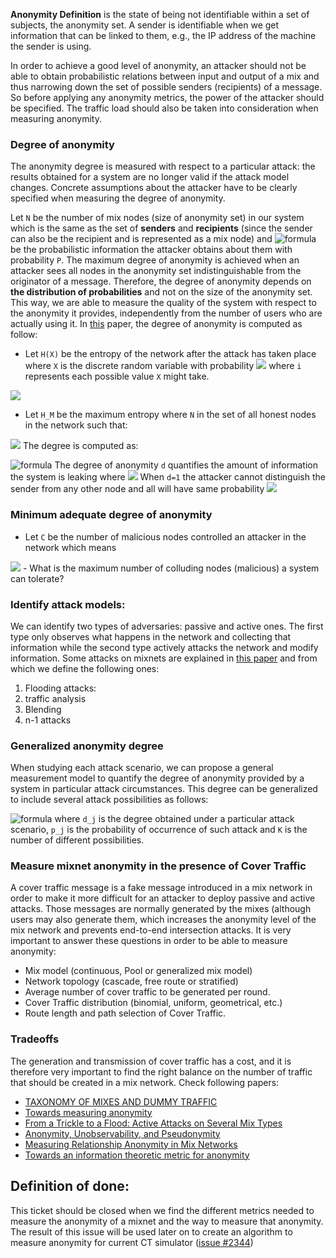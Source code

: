 
**Anonymity Definition** is the state of being not identifiable within a set of subjects, the anonymity set. A sender is identifiable when we get information that can be linked to them, e.g., the IP address of the machine the sender is using.

In order to achieve a good level of anonymity, an attacker should not be able to obtain probabilistic relations between input and output of a mix and thus narrowing down the set of possible senders (recipients) of a message. So before applying any anonymity metrics, the power of the attacker should be specified. The traffic load should also be taken into consideration when measuring anonymity.

### Degree of anonymity
The anonymity degree is measured with respect to a particular attack: the results obtained for a system are no longer valid if the attack model changes. Concrete assumptions about the attacker have to be clearly specified when measuring the degree of anonymity. 

Let `N` be the number of mix nodes (size of anonymity set) in our system which is the same as the set of **senders** and **recipients** (since the sender can also be the recipient and is represented as a mix node) and ![formula](https://render.githubusercontent.com/render/math?math=\gamma) be the probabilistic information the attacker obtains about them with probability `P`.
The maximum degree of anonymity is achieved when an attacker sees all nodes in the anonymity set indistinguishable from the originator of a message. Therefore, the degree of anonymity depends on **the distribution of probabilities** and not on the size of the anonymity set. This way, we are able to measure the quality of the system with respect to the anonymity it provides, independently from the number of users who are actually using it. 
In [this](https://www.esat.kuleuven.be/cosic/publications/article-89.pdf) paper, the degree of anonymity is computed as follow:

- Let `H(X)` be the entropy of the network after the attack has taken place where `X` is the discrete random variable with probability <img src="https://render.githubusercontent.com/render/math?math=p_i=P_r(X=i)">  where `i` represents each possible value `X` might take. 
<img src="https://render.githubusercontent.com/render/math?math=H(X)=-\sum_{i=1}^{N}p_ilog_2(p_i)"> 

- Let `H_M` be the maximum entropy where `N` in the set of all honest nodes in the network such that:
<img src="https://render.githubusercontent.com/render/math?math=H_M=log_2(N)">
The degree is computed as:  

![formula](https://render.githubusercontent.com/render/math?math=d=1-\frac{H_M-H(X)}{H_M}=\frac{H(X)}{H_M})
The degree of anonymity `d`  quantifies the amount of information the system is leaking where 
<img src="https://render.githubusercontent.com/render/math?math=0\leq d\leq 1">
When `d=1` the attacker cannot distinguish the sender from any other node and all will have same probability <img src="https://render.githubusercontent.com/render/math?math=p_i=\frac{1}{N}">

### Minimum adequate degree of anonymity
- Let `C` be the number of malicious nodes controlled an attacker in the network which means 
<img src="https://render.githubusercontent.com/render/math?math=H_M=log_2(N-C)">
- What is the maximum number of colluding nodes (malicious) a system can tolerate?



### Identify attack models:
We can identify two types of adversaries: passive and active ones. The first type only observes what happens in the network and collecting that information while the second type actively attacks the network and modify information. Some attacks on mixnets are explained in [this paper](https://www.freehaven.net/anonbib/cache/trickle02.pdf) and from which we define the following ones:
1. Flooding attacks:
2. traffic analysis
3. Blending
4. n-1 attacks

### Generalized anonymity degree 
When studying each attack scenario, we can propose a general measurement model to quantify the degree of anonymity provided by a system in particular attack circumstances. This degree can be generalized to include several attack possibilities as follows:

![formula](https://render.githubusercontent.com/render/math?math=d=\sum_{j=1}^{K}p_jd_j)
where `d_j` is the degree obtained under a particular attack scenario, `p_j` is the probability of occurrence of such attack and `K` is the number of different possibilities.

### Measure mixnet anonymity in the presence of Cover Traffic
A cover traffic message is a fake message introduced in a mix network in order to make it more difficult for an attacker to deploy passive and active attacks. Those messages are normally generated by the mixes (although users may also generate them, which increases the anonymity level of the mix
network and prevents end-to-end intersection attacks.
It is very important to answer these questions in order to be able to measure anonymity:
- Mix model (continuous, Pool or generalized mix model)
- Network topology (cascade, free route or stratified)
- Average number of cover traffic to be generated per round.
- Cover Traffic distribution (binomial, uniform, geometrical, etc.) 
- Route length and path selection of Cover Traffic.

### Tradeoffs
The generation and transmission of cover traffic has a cost, and it is therefore very important to find the right balance on the number of traffic that should be created in a mix network. 
Check following papers:
-  [TAXONOMY OF MIXES AND DUMMY TRAFFIC](https://www.freehaven.net/anonbib/cache/taxonomy-dummy.pdf) 
- [Towards measuring anonymity](https://www.esat.kuleuven.be/cosic/publications/article-89.pdf)
- [From a Trickle to a Flood: Active Attacks on Several Mix Types](https://www.freehaven.net/anonbib/cache/trickle02.pdf)
- [Anonymity, Unobservability, and Pseudonymity](https://www.researchgate.net/publication/221331797_Anonymity_Unobservability_and_Pseudonymity_-_A_Proposal_for_Terminology)
- [Measuring Relationship Anonymity in Mix Networks](https://www.cs.cornell.edu/~shmat/shmat_wpes06.pdf)
- [Towards an information theoretic metric for anonymity](http://www0.cs.ucl.ac.uk/staff/G.Danezis/papers/set.pdf)


## Definition of done:
This ticket should be closed when we find the different metrics needed to measure the anonymity of a mixnet and the way to measure that anonymity. The result of this issue will be used later on to create an algorithm to measure anonymity for current CT simulator ([issue #2344](https://github.com/hoprnet/hoprnet/issues/2344))